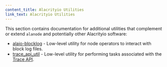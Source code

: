 ```yaml
---
content_title: Alacrityio Utilities
link_text: Alacrityio Utilities
---
```


This section contains documentation for additional utilities that complement or extend `alanode` and potentially other Alacrityio software:

- [alaio-blocklog](alaio-blocklog.md) - Low-level utility for node operators to interact with block log files.
- [trace_api_util](trace_api_util.md) - Low-level utility for performing tasks associated with the [Trace API](../01_alanode/03_plugins/trace_api_plugin/index.md).
